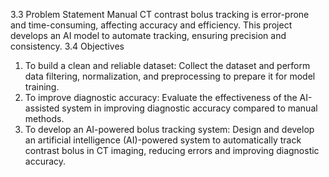 3.3 Problem Statement 
Manual CT contrast bolus tracking is error-prone and time-consuming, affecting accuracy and 
efficiency. This project develops an AI model to automate tracking, ensuring precision and 
consistency. 
3.4 Objectives 
1. To build a clean and reliable dataset: Collect the dataset and perform data filtering, 
normalization, and preprocessing to prepare it for model training. 
2. To improve diagnostic accuracy: Evaluate the effectiveness of the AI-assisted system in 
improving diagnostic accuracy compared to manual methods. 
3. To develop an AI-powered bolus tracking system: Design and develop an artificial intelligence 
(AI)-powered system to automatically track contrast bolus in CT imaging, reducing errors and 
improving diagnostic accuracy. 
